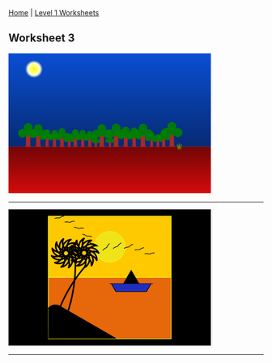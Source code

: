 <div class="nav">
  <a href="/index.html">Home</a> | <a href="index.html">Level 1 Worksheets</a>
</div>

## Worksheet 3

<img src="w3pics/scenery1.png" width="400"/>
<hr/>
<img src="w3pics/sunset.png" width="400"/>
<hr/>
